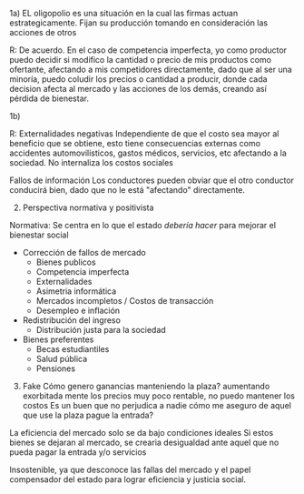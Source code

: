  1a) EL oligopolio es una situación en la cual las firmas actuan estrategicamente. Fijan su producción tomando en consideración las acciones de otros

R: De acuerdo. En el caso de competencia imperfecta, yo como productor puedo decidir si modifico la cantidad o precio de mis productos como ofertante, afectando a mis competidores directamente, dado que al ser una minoría, puedo coludir los precios o cantidad a producir, donde cada decision afecta al mercado y las acciones de los demás, creando así pérdida de bienestar.

 1b) 

R: Externalidades negativas
Independiente de que el costo sea mayor al beneficio que se obtiene, esto tiene consecuencias externas como accidentes automovilísticos, gastos médicos, servicios, etc afectando a la sociedad. No internaliza los costos sociales

Fallos de información
Los conductores pueden obviar que el otro conductor conducirá bien, dado que no le está "afectando" directamente.

2) Perspectiva normativa y positivista

Normativa: Se centra en lo que el estado *debería hacer* para mejorar el bienestar social

- Corrección de fallos de mercado
	- Bienes publicos
	- Competencia imperfecta
	- Externalidades
	- Asimetria informática
	- Mercados incompletos / Costos de transacción
	- Desempleo e inflación
- Redistribución del ingreso
	- Distribución justa para la sociedad
- Bienes preferentes
	- Becas estudiantiles
	- Salud pública
	- Pensiones

3) Fake
Cómo genero ganancias manteniendo la plaza? aumentando exorbitada mente los precios
muy poco rentable, no puedo mantener los costos
Es un buen que no perjudica a nadie
cómo me aseguro de aquel que use la plaza pague la entrada?

La eficiencia del mercado solo se da bajo condiciones ideales
Si estos bienes se dejaran al mercado, se crearia desigualdad ante aquel que no pueda pagar la entrada y/o servicios

Insostenible, ya que desconoce las fallas del mercado y el papel compensador del estado para lograr eficiencia y justicia social.